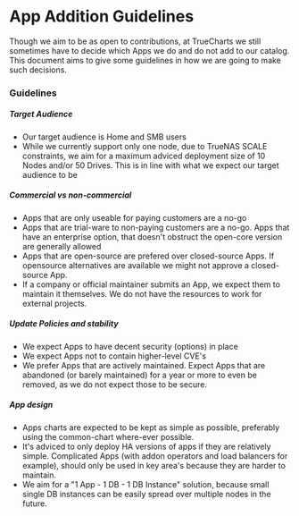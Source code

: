 # App Addition Guidelines

Though we aim to be as open to contributions, at TrueCharts we still sometimes have to decide which Apps we do and do not add to our catalog. This document aims to give some guidelines in how we are going to make such decisions.

### Guidelines

##### Target Audience

- Our target audience is Home and SMB users
- While we currently support only one node, due to TrueNAS SCALE constraints, we aim for a maximum adviced deployment size of 10 Nodes and/or 50 Drives. This is in line with what we expect our target audience to be


##### Commercial vs non-commercial

- Apps that are only useable for paying customers are a no-go
- Apps that are trial-ware to non-paying customers are a no-go. Apps that have an enterprise option, that doesn't obstruct the open-core version are generally allowed
- Apps that are open-source are prefered over closed-source Apps. If opensource alternatives are available we might not approve a closed-source App.
- If a company or official maintainer submits an App, we expect them to maintain it themselves. We do not have the resources to work for external projects.

##### Update Policies and stability

- We expect Apps to have decent security (options) in place
- We expect Apps not to contain higher-level CVE's
- We prefer Apps that are actively maintained. Expect Apps that are abandoned (or barely maintained) for a year or more to even be removed, as we do not expect those to be secure.

##### App design

- Apps charts are expected to be kept as simple as possible, preferably using the common-chart where-ever possible.
- It's adviced to only deploy HA versions of apps if they are relatively simple. Complicated Apps (with addon operators and load balancers for example), should only be used in key area's because they are harder to maintain.
- We aim for a "1 App - 1 DB - 1 DB Instance" solution, because small single DB instances can be easily spread over multiple nodes in the future.
